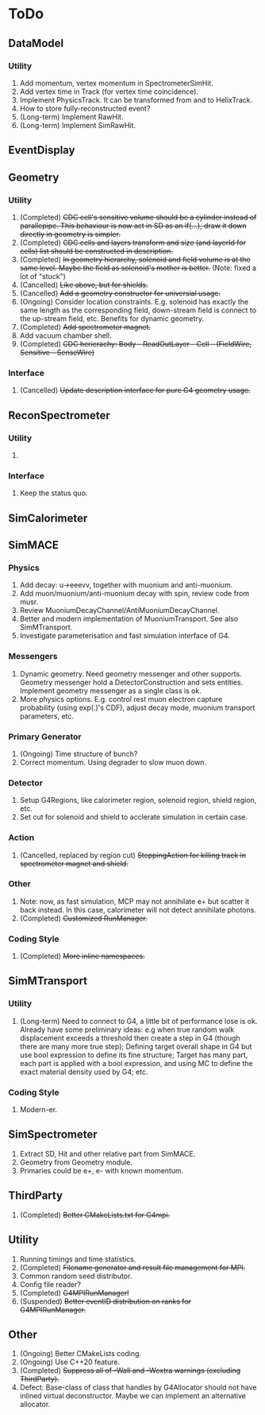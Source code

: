 # ToDo

## DataModel

### Utility

1. Add momentum, vertex momentum in SpectrometerSimHit.
2. Add vertex time in Track (for vertex time coincidence).
3. Implement PhysicsTrack. It can be transformed from and to HelixTrack.
4. How to store fully-reconstructed event?
5. (Long-term) Implement RawHit.
6. (Long-term) Implement SimRawHit.

## EventDisplay

## Geometry

### Utility

1. (Completed) ~~CDC cell's sensitive volume should be a cylinder instead of parallepipe. This behaviour is now act in SD as an if(...), draw it down directly in geometry is simpler.~~
2. (Completed) ~~CDC cells and layers transform and size (and layerId for cells) list should be constructed in description.~~
3. (Completed) ~~In geometry hierarchy, solenoid and field volume is at the same level. Maybe the field as solenoid's mother is better.~~ (Note: fixed a lot of "stuck")
4. (Cancelled) ~~Like above, but for shields.~~
5. (Cancelled) ~~Add a geometry constructor for universial usage.~~
6. (Ongoing) Consider location constraints. E.g. solenoid has exactly the same length as the corresponding field, down-stream field is connect to the up-stream field, etc. Benefits for dynamic geometry.
7. (Completed) ~~Add spectrometer magnet.~~
8. Add vacuum chamber shell.
9. (Completed) ~~CDC herierachy: Body - ReadOutLayer - Cell - (FieldWire, Sensitive - SenseWire)~~

### Interface

1. (Cancelled) ~~Update description interface for pure G4 geometry usage.~~

## ReconSpectrometer

### Utility

1. 

### Interface

1. Keep the status quo.

## SimCalorimeter

## SimMACE

### Physics

1. Add decay: u->eeevv, together with muonium and anti-muonium.
2. Add muon/muonium/anti-muonium decay with spin, review code from musr.
3. Review MuoniumDecayChannel/AntiMuoniumDecayChannel.
4. Better and modern implementation of MuoniumTransport. See also SimMTransport.
5. Investigate parameterisation and fast simulation interface of G4.

### Messengers

1. Dynamic geometry. Need geometry messenger and other supports. Geometry messenger hold a DetectorConstruction and sets entities. Implement geometry messenger as a single class is ok.
2. More physics options. E.g. control rest muon electron capture probability (using exp(.)'s CDF), adjust decay mode, muonium transport parameters, etc.

### Primary Generator

1. (Ongoing) Time structure of bunch?
2. Correct momentum. Using degrader to slow muon down.

### Detector

1. Setup G4Regions, like calorimeter region, solenoid region, shield region, etc.
2. Set cut for solenoid and shield to acclerate simulation in certain case.

### Action

1. (Cancelled, replaced by region cut) ~~SteppingAction for killing track in spectrometer magnet and shield.~~

### Other

1. Note: now, as fast simulation, MCP may not annihilate e+ but scatter it back instead. In this case, calorimeter will not detect annihilate photons.
2. (Completed) ~~Customized RunManager.~~

### Coding Style

1. (Completed) ~~More inline namespaces.~~

## SimMTransport

### Utility

1. (Long-term) Need to connect to G4, a little bit of performance lose is ok. Already have some preliminary ideas: e.g when true random walk displacement exceeds a threshold then create a step in G4 (though there are many more true step); Defining target overall shape in G4 but use bool expression to define its fine structure; Target has many part, each part is applied with a bool expression, and using MC to define the exact material density used by G4; etc. 

### Coding Style

1. Modern-er.

## SimSpectrometer

1. Extract SD, Hit and other relative part from SimMACE.
2. Geometry from Geometry module.
3. Primaries could be e+, e- with known momentum.

## ThirdParty

1. (Completed) ~~Better CMakeLists.txt for G4mpi.~~

## Utility

1. Running timings and time statistics.
2. (Completed) ~~Filename generator and result file management for MPI.~~
3. Common random seed distributor.
4. Config file reader?
5. (Completed) ~~G4MPIRunManager!~~
6. (Suspended) ~~Better eventID distribution on ranks for G4MPIRunManager.~~

## Other

1. (Ongoing) Better CMakeLists coding.
2. (Ongoing) Use C++20 feature.
3. (Completed) ~~Suppress all of -Wall and -Wextra warnings (excluding ThirdParty).~~
4. Defect: Base-class of class that handles by G4Allocator should not have inlined virtual deconstructor. Maybe we can implement an alternative allocator.
